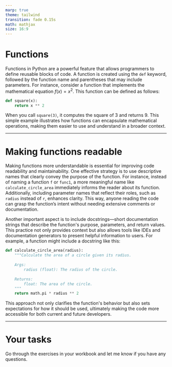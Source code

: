 ```yaml
---
marp: true
theme: tailwind
transition: fade 0.15s
math: mathjax
size: 16:9
---
```


# Functions

Functions in Python are a powerful feature that allows programmers to define reusable blocks of code. A function is created using the `def` keyword, followed by the function name and parentheses that may include parameters. For instance, consider a function that implements the mathematical equation $f(x) = x^2$. This function can be defined as follows:

```python
def square(x):
    return x ** 2
```

When you call `square(3)`, it computes the square of 3 and returns 9. This simple example illustrates how functions can encapsulate mathematical operations, making them easier to use and understand in a broader context.

---

# Making functions readable

<div class='overflow-scroll'>

Making functions more understandable is essential for improving code readability and maintainability. One effective strategy is to use descriptive names that clearly convey the purpose of the function. For instance, instead of naming a function `f` or `func1`, a more meaningful name like `calculate_circle_area` immediately informs the reader about its function. Additionally, including parameter names that reflect their roles, such as `radius` instead of `r`, enhances clarity. This way, anyone reading the code can grasp the function’s intent without needing extensive comments or documentation.

Another important aspect is to include docstrings—short documentation strings that describe the function's purpose, parameters, and return values. This practice not only provides context but also allows tools like IDEs and documentation generators to present helpful information to users. For example, a function might include a docstring like this:

```python
def calculate_circle_area(radius):
    """Calculate the area of a circle given its radius.
    
    Args:
        radius (float): The radius of the circle.
    
    Returns:
        float: The area of the circle.
    """
    return math.pi * radius ** 2
```

This approach not only clarifies the function's behavior but also sets expectations for how it should be used, ultimately making the code more accessible for both current and future developers.

</div>

---

# Your tasks

Go through the exercises in your workbook and let me know if you have any questions.